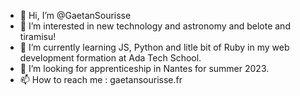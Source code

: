 - 👋 Hi, I’m @GaetanSourisse
- 👀 I’m interested in new technology and astronomy and belote and tiramisu!
- 🌱 I’m currently learning JS, Python and litle bit of Ruby in my web development formation at Ada Tech School.
- 💞️ I’m looking for apprenticeship in Nantes for summer 2023.
- 📫 How to reach me : gaetansourisse.fr

